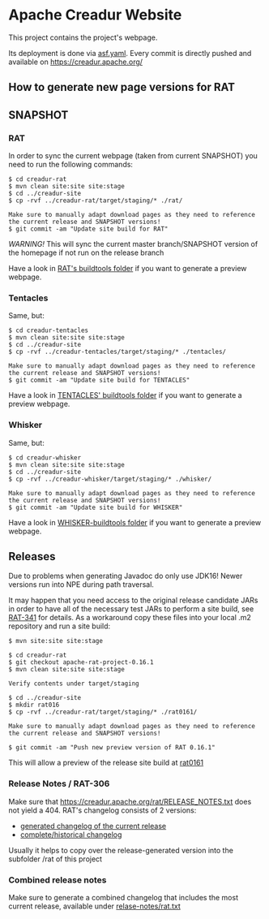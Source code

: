 # Apache Creadur Website

This project contains the project's webpage.

Its deployment is done via [asf.yaml](./.asf.yaml). Every commit is directly pushed and available on https://creadur.apache.org/

## How to generate new page versions for RAT

## SNAPSHOT


### RAT
In order to sync the current webpage (taken from current SNAPSHOT) you need to run the following commands:

```
$ cd creadur-rat
$ mvn clean site:site site:stage
$ cd ../creadur-site
$ cp -rvf ../creadur-rat/target/staging/* ./rat/

Make sure to manually adapt download pages as they need to reference the current release and SNAPSHOT versions!
$ git commit -am "Update site build for RAT"
```

*WARNING!* This will sync the current master branch/SNAPSHOT version of the homepage if not run on the release branch

Have a look in [RAT's buildtools folder](https://github.com/apache/creadur-rat/tree/master/.buildtools) if you want to generate a preview webpage.

### Tentacles

Same, but:
```
$ cd creadur-tentacles
$ mvn clean site:site site:stage
$ cd ../creadur-site
$ cp -rvf ../creadur-tentacles/target/staging/* ./tentacles/

Make sure to manually adapt download pages as they need to reference the current release and SNAPSHOT versions!
$ git commit -am "Update site build for TENTACLES"
```
Have a look in [TENTACLES' buildtools folder](https://github.com/apache/creadur-tentacles/tree/master/.buildtools) if you want to generate a preview webpage.

### Whisker

Same, but:
```
$ cd creadur-whisker
$ mvn clean site:site site:stage
$ cd ../creadur-site
$ cp -rvf ../creadur-whisker/target/staging/* ./whisker/

Make sure to manually adapt download pages as they need to reference the current release and SNAPSHOT versions!
$ git commit -am "Update site build for WHISKER"
```
Have a look in [WHISKER-buildtools folder](https://github.com/apache/creadur-whisker/tree/master/.buildtools) if you want to generate a preview webpage.

## Releases

Due to problems when generating Javadoc do only use JDK16! Newer versions run into NPE during path traversal.

It may happen that you need access to the original release candidate JARs in order to have all of the necessary test JARs to perform a site build,
see [RAT-341](https://issues.apache.org/jira/browse/RAT-341) for details. As a workaround copy these files into your local .m2 repository and run a site build:
```
$ mvn site:site site:stage
```

```
$ cd creadur-rat
$ git checkout apache-rat-project-0.16.1
$ mvn clean site:site site:stage

Verify contents under target/staging

$ cd ../creadur-site
$ mkdir rat016
$ cp -rvf ../creadur-rat/target/staging/* ./rat0161/

Make sure to manually adapt download pages as they need to reference the current release and SNAPSHOT versions!

$ git commit -am "Push new preview version of RAT 0.16.1"
```
This will allow a preview of the release site build at [rat0161](./rat0161)

### Release Notes / RAT-306

Make sure that https://creadur.apache.org/rat/RELEASE_NOTES.txt does not yield a 404.
RAT's changelog consists of 2 versions:
* [generated changelog of the current release](https://github.com/apache/creadur-rat/blob/master/RELEASE-NOTES.txt)
* [complete/historical changelog](https://github.com/apache/creadur-rat/blob/master/RELEASE_NOTES.txt)

Usually it helps to copy over the release-generated version into the subfolder /rat of this project

### Combined release notes

Make sure to generate a combined changelog that includes the most current release, available under [relase-notes/rat.txt](/release-notes/rat.txt)
